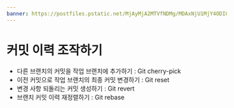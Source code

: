 ```yaml
---
banner: https://postfiles.pstatic.net/MjAyMjA2MTVfNDMg/MDAxNjU1MjY4ODI0ODg4.NHE-xl_VwI7GlDOdyGBGfPvgi4b3WofJq5fadADx4EUg.4_CGNiylDpdj06pW02VZe7ALbaW7SbpeJsYUAkGWk2kg.JPEG.qqqq527/e95d28632bbb9080270be77a47cc12cc.jpg?type=w773
---
```

# 커밋 이력 조작하기 
- 다른 브랜치의 커밋을 작업 브랜치에 추가하기 : Git cherry-pick
- 이전 커밋으로 작업 브랜치의 최종 커밋 변경하기 : Git reset 
- 변경 사항 되돌리는 커밋 생성하기 : Git revert
- 브랜치 커밋 이력 재정렬하기 : Git rebase 
